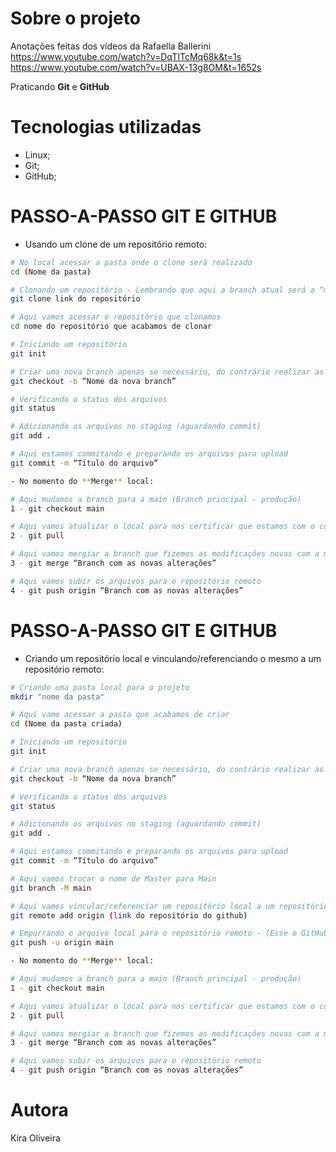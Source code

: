 # Sobre o projeto

Anotações feitas dos vídeos da Rafaella Ballerini 
https://www.youtube.com/watch?v=DqTITcMq68k&t=1s
https://www.youtube.com/watch?v=UBAX-13g8OM&t=1652s

Praticando **Git** e **GitHub**

# Tecnologias utilizadas

- Linux;
- Git;
- GitHub;

# PASSO-A-PASSO GIT E GITHUB

- Usando um clone de um repositório remoto:

```bash
# No local acessar a pasta onde o clone será realizado
cd (Nome da pasta)

# Clonando um repositório - Lembrando que aqui a branch atual será a “main” ou a principal que estiver sendo usada atualmente
git clone link do repositório

# Aqui vamos acessar o repositório que clonamos
cd nome do repositório que acabamos de clonar

# Iniciando um repositório
git init

# Criar uma nova branch apenas se necessário, do contrário realizar as modificações direto na branch atual(Com sabedoria)
git checkout -b “Nome da nova branch”

# Verificando o status dos arquivos
git status

# Adicionando os arquivos no staging (aguardando commit)
git add .

# Aqui estamos commitando e preparando os arquivos para upload
git commit -m “Título do arquivo”

- No momento do **Merge** local:

# Aqui mudamos a branch para a main (Branch principal - produção)
1 - git checkout main

# Aqui vamos atualizar o local para nos certificar que estamos com o código atualizado no momento atual
2 - git pull

# Aqui vamos mergiar a branch que fizemos as modificações novas com a main (Ou com qualquer outra branch que seja a principal no momento do desenvolvimento)
3 - git merge “Branch com as novas alterações”

# Aqui vamos subir os arquivos para o repositório remoto
4 - git push origin “Branch com as novas alterações”

```


# PASSO-A-PASSO GIT E GITHUB

- Criando um repositório local e vinculando/referenciando o mesmo a um repositório remoto:

```bash
# Criando uma pasta local para o projeto
mkdir "nome da pasta"

# Aqui vamo acessar a pasta que acabamos de criar
cd (Nome da pasta criada)

# Iniciando um repositório
git init

# Criar uma nova branch apenas se necessário, do contrário realizar as modificações direto na branch atual(Com sabedoria)
git checkout -b “Nome da nova branch”

# Verificando o status dos arquivos
git status

# Adicionando os arquivos no staging (aguardando commit)
git add .

# Aqui estamos commitando e preparando os arquivos para upload
git commit -m “Título do arquivo”

# Aqui vamos trocar o nome de Master para Main
git branch -M main

# Aqui vamos vincular/referenciar um repositório local a um repositório remoto
git remote add origin (link do repositório do github)

# Empurrando o arquivo local para o repositório remoto - (Esse o GitHub mostra);
git push -u origin main

- No momento do **Merge** local:

# Aqui mudamos a branch para a main (Branch principal - produção)
1 - git checkout main

# Aqui vamos atualizar o local para nos certificar que estamos com o código atualizado no momento atual
2 - git pull

# Aqui vamos mergiar a branch que fizemos as modificações novas com a main (Ou com qualquer outra branch que seja a principal no momento do desenvolvimento)
3 - git merge “Branch com as novas alterações”

# Aqui vamos subir os arquivos para o repositório remoto
4 - git push origin “Branch com as novas alterações”

```

# Autora

Kira Oliveira
